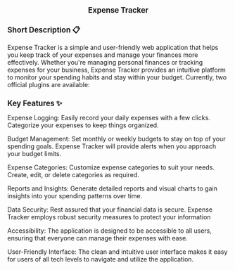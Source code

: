 <div align='center' > 
   <h1 style="font-size:larger;" > Expense Tracker </h1>
</div>

<h1 style="font-size:larger;" >Short Description 📋</h1>

Expense Tracker is a simple and user-friendly web application that helps you keep track of your expenses and manage your finances more effectively. Whether you're managing personal finances or tracking expenses for your business, Expense Tracker provides an intuitive platform to monitor your spending habits and stay within your budget.
Currently, two official plugins are available:

<h1 style="font-size:larger;">Key Features ✨</h1>

Expense Logging: Easily record your daily expenses with a few clicks. Categorize your expenses to keep things organized.

Budget Management: Set monthly or weekly budgets to stay on top of your spending goals. Expense Tracker will provide alerts when you approach your budget limits.

Expense Categories: Customize expense categories to suit your needs. Create, edit, or delete categories as required.

Reports and Insights: Generate detailed reports and visual charts to gain insights into your spending patterns over time. 

Data Security: Rest assured that your financial data is secure. Expense Tracker employs robust security measures to protect your information

Accessibility: The application is designed to be accessible to all users, ensuring that everyone can manage their expenses with ease.

User-Friendly Interface: The clean and intuitive user interface makes it easy for users of all tech levels to navigate and utilize the application.

